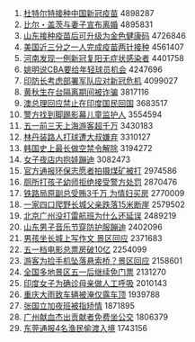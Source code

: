 1. [杜特尔特接种中国新冠疫苗](http://www.baidu.com/baidu?cl=3&tn=SE_baiduhomet8_jmjb7mjw&rsv_dl=fyb_top&fr=top1000&wd=%B6%C5%CC%D8%B6%FB%CC%D8%BD%D3%D6%D6%D6%D0%B9%FA%D0%C2%B9%DA%D2%DF%C3%E7) 4898287
1. [比尔・盖茨与妻子宣布离婚](http://www.baidu.com/baidu?cl=3&tn=SE_baiduhomet8_jmjb7mjw&rsv_dl=fyb_top&fr=top1000&wd=%B1%C8%B6%FB%A1%A4%B8%C7%B4%C4%D3%EB%C6%DE%D7%D3%D0%FB%B2%BC%C0%EB%BB%E9) 4895831
1. [山东接种疫苗后可升级为金色健康码](http://www.baidu.com/baidu?cl=3&tn=SE_baiduhomet8_jmjb7mjw&rsv_dl=fyb_top&fr=top1000&wd=%C9%BD%B6%AB%BD%D3%D6%D6%D2%DF%C3%E7%BA%F3%BF%C9%C9%FD%BC%B6%CE%AA%BD%F0%C9%AB%BD%A1%BF%B5%C2%EB) 4726846
1. [美国近三分之一人完成疫苗两针接种](http://www.baidu.com/baidu?cl=3&tn=SE_baiduhomet8_jmjb7mjw&rsv_dl=fyb_top&fr=top1000&wd=%C3%C0%B9%FA%BD%FC%C8%FD%B7%D6%D6%AE%D2%BB%C8%CB%CD%EA%B3%C9%D2%DF%C3%E7%C1%BD%D5%EB%BD%D3%D6%D6) 4561407
1. [河南发现一例新冠复阳无症状感染者](http://www.baidu.com/baidu?cl=3&tn=SE_baiduhomet8_jmjb7mjw&rsv_dl=fyb_top&fr=top1000&wd=%BA%D3%C4%CF%B7%A2%CF%D6%D2%BB%C0%FD%D0%C2%B9%DA%B8%B4%D1%F4%CE%DE%D6%A2%D7%B4%B8%D0%C8%BE%D5%DF) 4401758
1. [姚明说CBA要给年轻球员机会](http://www.baidu.com/baidu?cl=3&tn=SE_baiduhomet8_jmjb7mjw&rsv_dl=fyb_top&fr=top1000&wd=%D2%A6%C3%F7%CB%B5CBA%D2%AA%B8%F8%C4%EA%C7%E1%C7%F2%D4%B1%BB%FA%BB%E1) 4247696
1. [印防长考虑部署军队应对新冠危机](http://www.baidu.com/baidu?cl=3&tn=SE_baiduhomet8_jmjb7mjw&rsv_dl=fyb_top&fr=top1000&wd=%D3%A1%B7%C0%B3%A4%BF%BC%C2%C7%B2%BF%CA%F0%BE%FC%B6%D3%D3%A6%B6%D4%D0%C2%B9%DA%CE%A3%BB%FA) 4099027
1. [黄秋生在台隔离期间被诈骗](http://www.baidu.com/baidu?cl=3&tn=SE_baiduhomet8_jmjb7mjw&rsv_dl=fyb_top&fr=top1000&wd=%BB%C6%C7%EF%C9%FA%D4%DA%CC%A8%B8%F4%C0%EB%C6%DA%BC%E4%B1%BB%D5%A9%C6%AD) 3817116
1. [澳总理回应禁止在印度国民回国](http://www.baidu.com/baidu?cl=3&tn=SE_baiduhomet8_jmjb7mjw&rsv_dl=fyb_top&fr=top1000&wd=%B0%C4%D7%DC%C0%ED%BB%D8%D3%A6%BD%FB%D6%B9%D4%DA%D3%A1%B6%C8%B9%FA%C3%F1%BB%D8%B9%FA) 3683517
1. [警方找到脚踢影幕儿童监护人](http://www.baidu.com/baidu?cl=3&tn=SE_baiduhomet8_jmjb7mjw&rsv_dl=fyb_top&fr=top1000&wd=%BE%AF%B7%BD%D5%D2%B5%BD%BD%C5%CC%DF%D3%B0%C4%BB%B6%F9%CD%AF%BC%E0%BB%A4%C8%CB) 3554594
1. [五一前三天上海游客超千万](http://www.baidu.com/baidu?cl=3&tn=SE_baiduhomet8_jmjb7mjw&rsv_dl=fyb_top&fr=top1000&wd=%CE%E5%D2%BB%C7%B0%C8%FD%CC%EC%C9%CF%BA%A3%D3%CE%BF%CD%B3%AC%C7%A7%CD%F2) 3430183
1. [林丹装路人打球遭大叔嫌弃](http://www.baidu.com/baidu?cl=3&tn=SE_baiduhomet8_jmjb7mjw&rsv_dl=fyb_top&fr=top1000&wd=%C1%D6%B5%A4%D7%B0%C2%B7%C8%CB%B4%F2%C7%F2%D4%E2%B4%F3%CA%E5%CF%D3%C6%FA) 3310127
1. [韩国史上最长做空禁令解除](http://www.baidu.com/baidu?cl=3&tn=SE_baiduhomet8_jmjb7mjw&rsv_dl=fyb_top&fr=top1000&wd=%BA%AB%B9%FA%CA%B7%C9%CF%D7%EE%B3%A4%D7%F6%BF%D5%BD%FB%C1%EE%BD%E2%B3%FD) 3194272
1. [女子夜店内抱娃蹦迪](http://www.baidu.com/baidu?cl=3&tn=SE_baiduhomet8_jmjb7mjw&rsv_dl=fyb_top&fr=top1000&wd=%C5%AE%D7%D3%D2%B9%B5%EA%C4%DA%B1%A7%CD%DE%B1%C4%B5%CF) 3082473
1. [官方通报环保志愿者拍摄煤矿被打](http://www.baidu.com/baidu?cl=3&tn=SE_baiduhomet8_jmjb7mjw&rsv_dl=fyb_top&fr=top1000&wd=%B9%D9%B7%BD%CD%A8%B1%A8%BB%B7%B1%A3%D6%BE%D4%B8%D5%DF%C5%C4%C9%E3%C3%BA%BF%F3%B1%BB%B4%F2) 2974586
1. [厕所打孩子幼师拒绝接受警方处罚](http://www.baidu.com/baidu?cl=3&tn=SE_baiduhomet8_jmjb7mjw&rsv_dl=fyb_top&fr=top1000&wd=%B2%DE%CB%F9%B4%F2%BA%A2%D7%D3%D3%D7%CA%A6%BE%DC%BE%F8%BD%D3%CA%DC%BE%AF%B7%BD%B4%A6%B7%A3) 2870476
1. [铁路局原副总受贿3千万 为情妇买房](http://www.baidu.com/baidu?cl=3&tn=SE_baiduhomet8_jmjb7mjw&rsv_dl=fyb_top&fr=top1000&wd=%CC%FA%C2%B7%BE%D6%D4%AD%B8%B1%D7%DC%CA%DC%BB%DF3%C7%A7%CD%F2%20%CE%AA%C7%E9%B8%BE%C2%F2%B7%BF) 2770009
1. [一家四口爬野长城父亲跌落15米断崖](http://www.baidu.com/baidu?cl=3&tn=SE_baiduhomet8_jmjb7mjw&rsv_dl=fyb_top&fr=top1000&wd=%D2%BB%BC%D2%CB%C4%BF%DA%C5%C0%D2%B0%B3%A4%B3%C7%B8%B8%C7%D7%B5%F8%C2%E415%C3%D7%B6%CF%D1%C2) 2579502
1. [北京广州没打雷航班为什么还延误](http://www.baidu.com/baidu?cl=3&tn=SE_baiduhomet8_jmjb7mjw&rsv_dl=fyb_top&fr=top1000&wd=%B1%B1%BE%A9%B9%E3%D6%DD%C3%BB%B4%F2%C0%D7%BA%BD%B0%E0%CE%AA%CA%B2%C3%B4%BB%B9%D1%D3%CE%F3) 2489219
1. [山东男子音乐节穿防护服蹦迪](http://www.baidu.com/baidu?cl=3&tn=SE_baiduhomet8_jmjb7mjw&rsv_dl=fyb_top&fr=top1000&wd=%C9%BD%B6%AB%C4%D0%D7%D3%D2%F4%C0%D6%BD%DA%B4%A9%B7%C0%BB%A4%B7%FE%B1%C4%B5%CF) 2402096
1. [男孩坐长城上写作文 景区回应](http://www.baidu.com/baidu?cl=3&tn=SE_baiduhomet8_jmjb7mjw&rsv_dl=fyb_top&fr=top1000&wd=%C4%D0%BA%A2%D7%F8%B3%A4%B3%C7%C9%CF%D0%B4%D7%F7%CE%C4%20%BE%B0%C7%F8%BB%D8%D3%A6) 2371683
1. [五一档电影总票房破10亿](http://www.baidu.com/baidu?cl=3&tn=SE_baiduhomet8_jmjb7mjw&rsv_dl=fyb_top&fr=top1000&wd=%CE%E5%D2%BB%B5%B5%B5%E7%D3%B0%D7%DC%C6%B1%B7%BF%C6%C610%D2%DA) 2254099
1. [游客为捡手机坠落悬索桥？景区回应](http://www.baidu.com/baidu?cl=3&tn=SE_baiduhomet8_jmjb7mjw&rsv_dl=fyb_top&fr=top1000&wd=%D3%CE%BF%CD%CE%AA%BC%F1%CA%D6%BB%FA%D7%B9%C2%E4%D0%FC%CB%F7%C7%C5%A3%BF%BE%B0%C7%F8%BB%D8%D3%A6) 2158601
1. [全国多地景区五一后继续免门票](http://www.baidu.com/baidu?cl=3&tn=SE_baiduhomet8_jmjb7mjw&rsv_dl=fyb_top&fr=top1000&wd=%C8%AB%B9%FA%B6%E0%B5%D8%BE%B0%C7%F8%CE%E5%D2%BB%BA%F3%BC%CC%D0%F8%C3%E2%C3%C5%C6%B1) 2131270
1. [印度女子为确诊母亲做人工呼吸](http://www.baidu.com/baidu?cl=3&tn=SE_baiduhomet8_jmjb7mjw&rsv_dl=fyb_top&fr=top1000&wd=%D3%A1%B6%C8%C5%AE%D7%D3%CE%AA%C8%B7%D5%EF%C4%B8%C7%D7%D7%F6%C8%CB%B9%A4%BA%F4%CE%FC) 2010143
1. [重庆大雨致车辆被淹仅露车顶](http://www.baidu.com/baidu?cl=3&tn=SE_baiduhomet8_jmjb7mjw&rsv_dl=fyb_top&fr=top1000&wd=%D6%D8%C7%EC%B4%F3%D3%EA%D6%C2%B3%B5%C1%BE%B1%BB%D1%CD%BD%F6%C2%B6%B3%B5%B6%A5) 1939788
1. [张国立加夜班被指矫情](http://www.baidu.com/baidu?cl=3&tn=SE_baiduhomet8_jmjb7mjw&rsv_dl=fyb_top&fr=top1000&wd=%D5%C5%B9%FA%C1%A2%BC%D3%D2%B9%B0%E0%B1%BB%D6%B8%BD%C3%C7%E9) 1871895
1. [广州献血杰出贡献者免费坐公交](http://www.baidu.com/baidu?cl=3&tn=SE_baiduhomet8_jmjb7mjw&rsv_dl=fyb_top&fr=top1000&wd=%B9%E3%D6%DD%CF%D7%D1%AA%BD%DC%B3%F6%B9%B1%CF%D7%D5%DF%C3%E2%B7%D1%D7%F8%B9%AB%BD%BB) 1806379
1. [东莞通报4名渔民偷渡入境](http://www.baidu.com/baidu?cl=3&tn=SE_baiduhomet8_jmjb7mjw&rsv_dl=fyb_top&fr=top1000&wd=%B6%AB%DD%B8%CD%A8%B1%A84%C3%FB%D3%E6%C3%F1%CD%B5%B6%C9%C8%EB%BE%B3) 1743156